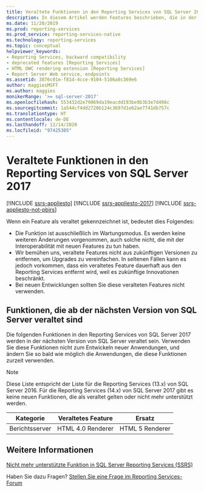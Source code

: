 ```yaml
---
title: Veraltete Funktionen in den Reporting Services von SQL Server 2017 | Microsoft-Dokumentation
description: In diesem Artikel werden Features beschrieben, die in der nächsten Version von SQL Server Reporting Services veraltet sein werden.
ms.date: 11/20/2019
ms.prod: reporting-services
ms.prod_service: reporting-services-native
ms.technology: reporting-services
ms.topic: conceptual
helpviewer_keywords:
- Reporting Services, backward compatibility
- deprecated features [Reporting Services]
- HTML OWC rendering extension [Reporting Services]
- Report Server Web service, endpoints
ms.assetid: 3876c01e-f81d-4cce-9104-5106a8c369e6
author: maggiesMSFT
ms.author: maggies
monikerRange: '>= sql-server-2017'
ms.openlocfilehash: 553432d2e79069da19eacdd193be9b3b3e7d498c
ms.sourcegitcommit: 1a544cf4dd2720b124c3697d1e62ae7741db757c
ms.translationtype: HT
ms.contentlocale: de-DE
ms.lasthandoff: 12/14/2020
ms.locfileid: "97425305"
---
```

# <a name="deprecated-features-in-sql-server-2017-reporting-services"></a>Veraltete Funktionen in den Reporting Services von SQL Server 2017

[!INCLUDE [ssrs-appliesto](../includes/ssrs-appliesto.md)] [!INCLUDE [ssrs-appliesto-2017](../includes/ssrs-appliesto-2017.md)] [!INCLUDE [ssrs-appliesto-not-pbirs](../includes/ssrs-appliesto-not-pbirs.md)]

Wenn ein Feature als veraltet gekennzeichnet ist, bedeutet dies Folgendes:

- Die Funktion ist ausschließlich im Wartungsmodus. Es werden keine weiteren Änderungen vorgenommen, auch solche nicht, die mit der Interoperabilität mit neuen Features zu tun haben.
- Wir bemühen uns, veraltete Features nicht aus zukünftigen Versionen zu entfernen, um Upgrades zu vereinfachen. In seltenen Fällen kann es jedoch vorkommen, dass ein veraltetes Feature dauerhaft aus den Reporting Services entfernt wird, weil es zukünftige Innovationen beschränkt.
- Bei neuen Entwicklungen sollten Sie diese veralteten Features nicht verwenden.

## <a name="features-deprecated-in-the-next-version-of-sql-server"></a>Funktionen, die ab der nächsten Version von SQL Server veraltet sind

Die folgenden Funktionen in den Reporting Services von SQL Server 2017 werden in der nächsten Version von SQL Server veraltet sein. Verwenden Sie diese Funktionen nicht zum Entwickeln neuer Anwendungen, und ändern Sie so bald wie möglich die Anwendungen, die diese Funktionen zurzeit verwenden.

> [!NOTE]
> Diese Liste entspricht der Liste für die Reporting Services (13.x) von SQL Server 2016. Für die Reporting Services (14.x) von SQL Server 2017 gibt es keine neuen Funktionen, die als veraltet gelten oder nicht mehr unterstützt werden.


| **Kategorie** | **Veraltetes Feature** | **Ersatz** |
| --- | --- | --- |
| Berichtsserver | HTML 4.0 Renderer | HTML 5 Renderer |

## <a name="see-also"></a>Weitere Informationen

[Nicht mehr unterstützte Funktion in SQL Server Reporting Services (SSRS)](discontinued-functionality-to-sql-server-reporting-services-in-sql-server.md)

Haben Sie dazu Fragen? [Stellen Sie eine Frage im Reporting Services-Forum](https://go.microsoft.com/fwlink/?LinkId=620231)
